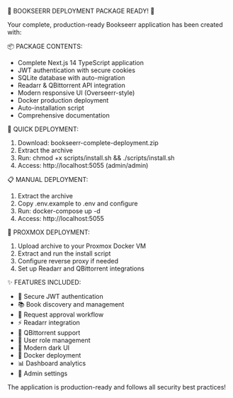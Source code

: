 
🎉 BOOKSEERR DEPLOYMENT PACKAGE READY! 🎉

Your complete, production-ready Bookseerr application has been created with:

📦 PACKAGE CONTENTS:
- Complete Next.js 14 TypeScript application
- JWT authentication with secure cookies
- SQLite database with auto-migration
- Readarr & QBittorrent API integration
- Modern responsive UI (Overseerr-style)
- Docker production deployment
- Auto-installation script
- Comprehensive documentation

🚀 QUICK DEPLOYMENT:

1. Download: bookseerr-complete-deployment.zip
2. Extract the archive
3. Run: chmod +x scripts/install.sh && ./scripts/install.sh
4. Access: http://localhost:5055 (admin/admin)

📋 MANUAL DEPLOYMENT:

1. Extract the archive
2. Copy .env.example to .env and configure
3. Run: docker-compose up -d
4. Access: http://localhost:5055

🔧 PROXMOX DEPLOYMENT:

1. Upload archive to your Proxmox Docker VM
2. Extract and run the install script
3. Configure reverse proxy if needed
4. Set up Readarr and QBittorrent integrations

✨ FEATURES INCLUDED:
- 🔐 Secure JWT authentication
- 📚 Book discovery and management  
- 🎯 Request approval workflow
- ⚡ Readarr integration
- 💾 QBittorrent support
- 👥 User role management
- 🎨 Modern dark UI
- 🐳 Docker deployment
- 📊 Dashboard analytics
- 🔧 Admin settings

The application is production-ready and follows all security best practices!
